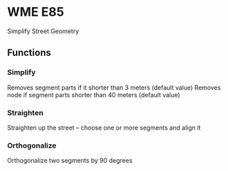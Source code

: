 # WME E85
Simplify Street Geometry

## Functions

### Simplify
Removes segment parts if it shorter than 3 meters (default value)
Removes node if segment parts shorter than 40 meters  (default value) 

### Straighten
Straighten up the street – choose one or more segments and align it

### Orthogonalize
Orthogonalize two segments by 90 degrees
